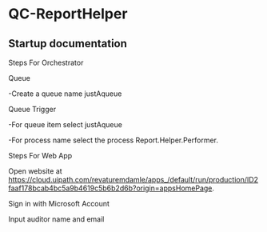 # QC-ReportHelper

## Startup documentation

Steps For Orchestrator

Queue

-Create a queue name justAqueue

Queue Trigger

-For queue item select justAqueue

-For process name select the process Report.Helper.Performer.

Steps For Web App

Open website at https://cloud.uipath.com/revaturemdamle/apps_/default/run/production/ID2faaf178bcab4bc5a9b4619c5b6b2d6b?origin=appsHomePage.

Sign in with Microsoft Account

Input auditor name and email